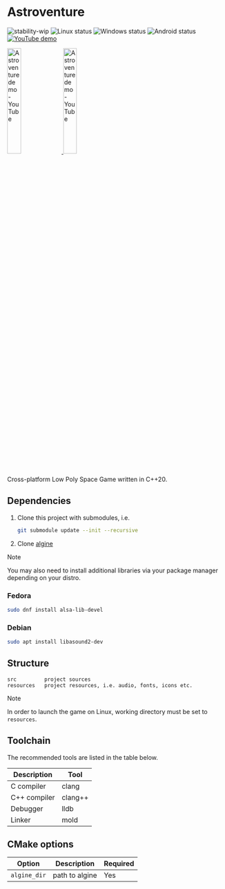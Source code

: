 # Astroventure

![stability-wip](https://img.shields.io/badge/Stability-WIP-lightgrey.svg)
![Linux status](https://img.shields.io/badge/Linux-Supported-navajowhite)
![Windows status](https://img.shields.io/badge/Windows-Supported-lightblue)
![Android status](https://img.shields.io/badge/Android-WIP-lightgreen)
[![YouTube demo](https://img.shields.io/badge/YouTube-Demo-indianred?logo=youtube&logoColor=white)](https://www.youtube.com/watch?v=x9qBZVg9VeQ)

<a href="https://www.youtube.com/watch?v=x9qBZVg9VeQ">
<img src="https://i.imgur.com/EBhhix8.png" alt="Astroventure demo - YouTube" width="25%" height="25%">
<img src="https://i.imgur.com/VUuHgo4.png" alt="Astroventure demo - YouTube" width="25%" height="25%">
</a>

Cross-platform Low Poly Space Game written in C++20.

## Dependencies

1. Clone this project with submodules, i.e.
   ```bash
   git submodule update --init --recursive
   ```
2. Clone [algine](https://github.com/congard/algine)

> [!NOTE]
> You may also need to install additional libraries via your
> package manager depending on your distro.

### Fedora

```bash
sudo dnf install alsa-lib-devel
```

### Debian

```bash
sudo apt install libasound2-dev
```

## Structure

```
src         project sources
resources   project resources, i.e. audio, fonts, icons etc.
```

> [!NOTE]
> In order to launch the game on Linux,
> working directory must be set to `resources`.

## Toolchain

The recommended tools are listed in the table below.

| Description  | Tool    |
|--------------|---------|
| C compiler   | clang   |
| C++ compiler | clang++ |
| Debugger     | lldb    |
| Linker       | mold    |

## CMake options

| Option       | Description    | Required |
|--------------|----------------|----------|
| `algine_dir` | path to algine | Yes      |
